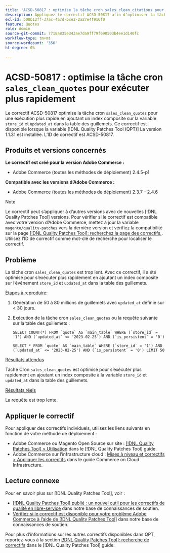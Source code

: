 ```yaml
---
title: 'ACSD-50817 : optimise la tâche cron sales_clean_citations pour une exécution plus rapide'
description: Appliquez le correctif ACSD-50817 afin d’optimiser la tâche cron `sales_clean_quotes` pour s’exécuter plus rapidement en ajoutant un index composite sur les colonnes `store_id` et `updated_at` dans la table des guillemets.
exl-id: b08b12ff-37ac-4a7d-bce2-2a27e4f916f0
feature: Quotes
role: Admin
source-git-commit: 7718a835e343ae7da9ff79f690503b4ee1d140fc
workflow-type: tm+mt
source-wordcount: '356'
ht-degree: 0%

---
```


# ACSD-50817 : optimise la tâche cron `sales_clean_quotes` pour exécuter plus rapidement

Le correctif ACSD-50817 optimise la tâche cron `sales_clean_quotes` pour une exécution plus rapide en ajoutant un index composite sur la variable `store_id` et `updated_at` dans la table des guillemets. Ce correctif est disponible lorsque la variable [!DNL Quality Patches Tool (QPT)] La version 1.1.31 est installée. L’ID de correctif est ACSD-50817.

## Produits et versions concernés

**Le correctif est créé pour la version Adobe Commerce :**

* Adobe Commerce (toutes les méthodes de déploiement) 2.4.5-p1

**Compatible avec les versions d’Adobe Commerce :**

* Adobe Commerce (toutes les méthodes de déploiement) 2.3.7 - 2.4.6

>[!NOTE]
>
>Le correctif peut s’appliquer à d’autres versions avec de nouvelles [!DNL Quality Patches Tool] versions. Pour vérifier si le correctif est compatible avec votre version d’Adobe Commerce, mettez à jour la variable `magento/quality-patches` vers la dernière version et vérifiez la compatibilité sur la page [[!DNL Quality Patches Tool]: recherchez la page des correctifs.](https://experienceleague.adobe.com/tools/commerce-quality-patches/index.html). Utilisez l’ID de correctif comme mot-clé de recherche pour localiser le correctif.

## Problème

La tâche cron `sales_clean_quotes` est trop lent. Avec ce correctif, il a été optimisé pour s’exécuter plus rapidement en ajoutant un index composite sur l’événement `store_id` et `updated_at` dans la table des guillemets.

<u>Étapes à reproduire</u>:

1. Génération de 50 à 80 millions de guillemets avec `updated_at` définie sur &lt; 30 jours.
1. Exécution de la tâche cron `sales_clean_quotes` ou la requête suivante sur la table des guillemets :

   ```cron
   SELECT COUNT(*) FROM `quote` AS `main_table` WHERE (`store_id` = '1') AND (`updated_at` <= '2023-02-25') AND (`is_persistent` = '0')
   
   SELECT * FROM `quote` AS `main_table` WHERE (`store_id` = '1') AND (`updated_at` <= '2023-02-25') AND (`is_persistent` = '0') LIMIT 50
   ```

<u>Résultats attendus</u>

Tâche Cron `sales_clean_quotes` est optimisé pour s’exécuter plus rapidement en ajoutant un index composite à la variable `store_id` et `updated_at` dans la table des guillemets.

<u>Résultats réels</u>

La requête est trop lente.

## Appliquer le correctif

Pour appliquer des correctifs individuels, utilisez les liens suivants en fonction de votre méthode de déploiement :

* Adobe Commerce ou Magento Open Source sur site : [[!DNL Quality Patches Tool] > Utilisation](https://experienceleague.adobe.com/docs/commerce-operations/tools/quality-patches-tool/usage.html) dans le [!DNL Quality Patches Tool] guide.
* Adobe Commerce sur l’infrastructure cloud : [Mises à niveau et correctifs > Appliquer les correctifs](https://experienceleague.adobe.com/docs/commerce-cloud-service/user-guide/develop/upgrade/apply-patches.html) dans le guide Commerce on Cloud Infrastructure.

## Lecture connexe

Pour en savoir plus sur [!DNL Quality Patches Tool], voir :

* [[!DNL Quality Patches Tool] publié : un nouvel outil pour les correctifs de qualité en libre-service](/help/announcements/adobe-commerce-announcements/magento-quality-patches-released-new-tool-to-self-serve-quality-patches.md) dans notre base de connaissances de soutien.
* [Vérifiez si le correctif est disponible pour votre problème Adobe Commerce à l’aide de [!DNL Quality Patches Tool]](/help/support-tools/patches-available-in-qpt-tool/check-patch-for-magento-issue-with-magento-quality-patches.md) dans notre base de connaissances de soutien.

Pour plus d’informations sur les autres correctifs disponibles dans QPT, reportez-vous à la section [[!DNL Quality Patches Tool]: recherche de correctifs](https://experienceleague.adobe.com/tools/commerce-quality-patches/index.html) dans le [!DNL Quality Patches Tool] guide.

